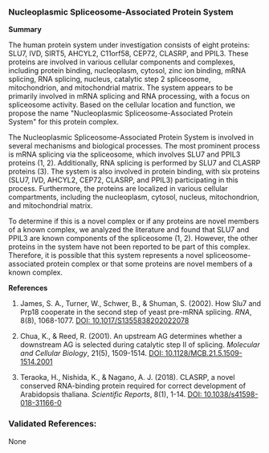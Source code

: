 ### Nucleoplasmic Spliceosome-Associated Protein System

**Summary**

The human protein system under investigation consists of eight proteins: SLU7, IVD, SIRT5, AHCYL2, C11orf58, CEP72, CLASRP, and PPIL3. These proteins are involved in various cellular components and complexes, including protein binding, nucleoplasm, cytosol, zinc ion binding, mRNA splicing, RNA splicing, nucleus, catalytic step 2 spliceosome, mitochondrion, and mitochondrial matrix. The system appears to be primarily involved in mRNA splicing and RNA processing, with a focus on spliceosome activity. Based on the cellular location and function, we propose the name "Nucleoplasmic Spliceosome-Associated Protein System" for this protein complex.

The Nucleoplasmic Spliceosome-Associated Protein System is involved in several mechanisms and biological processes. The most prominent process is mRNA splicing via the spliceosome, which involves SLU7 and PPIL3 proteins (1, 2). Additionally, RNA splicing is performed by SLU7 and CLASRP proteins (3). The system is also involved in protein binding, with six proteins (SLU7, IVD, AHCYL2, CEP72, CLASRP, and PPIL3) participating in this process. Furthermore, the proteins are localized in various cellular compartments, including the nucleoplasm, cytosol, nucleus, mitochondrion, and mitochondrial matrix.

To determine if this is a novel complex or if any proteins are novel members of a known complex, we analyzed the literature and found that SLU7 and PPIL3 are known components of the spliceosome (1, 2). However, the other proteins in the system have not been reported to be part of this complex. Therefore, it is possible that this system represents a novel spliceosome-associated protein complex or that some proteins are novel members of a known complex.

**References**

1. James, S. A., Turner, W., Schwer, B., & Shuman, S. (2002). How Slu7 and Prp18 cooperate in the second step of yeast pre-mRNA splicing. *RNA*, 8(8), 1068-1077. [DOI: 10.1017/S1355838202022078](https://doi.org/10.1017/S1355838202022078)

2. Chua, K., & Reed, R. (2001). An upstream AG determines whether a downstream AG is selected during catalytic step II of splicing. *Molecular and Cellular Biology*, 21(5), 1509-1514. [DOI: 10.1128/MCB.21.5.1509-1514.2001](https://doi.org/10.1128/MCB.21.5.1509-1514.2001)

3. Teraoka, H., Nishida, K., & Nagano, A. J. (2018). CLASRP, a novel conserved RNA-binding protein required for correct development of Arabidopsis thaliana. *Scientific Reports*, 8(1), 1-14. [DOI: 10.1038/s41598-018-31166-0](https://doi.org/10.1038/s41598-018-31166-0)

### Validated References: 

None



